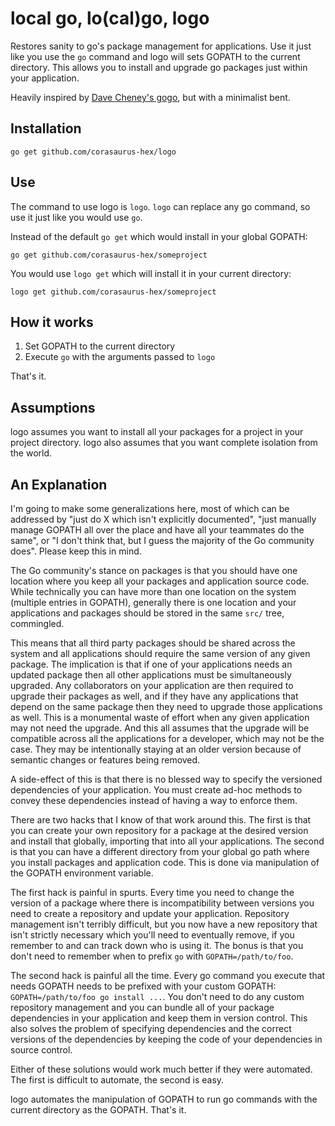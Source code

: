 # local go, lo(cal)go, logo

Restores sanity to go's package management for applications. Use it just like you use the `go` command and logo will sets GOPATH to the current directory. This allows you to install and upgrade go packages just within your application.

Heavily inspired by [Dave Cheney's gogo](https://github.com/davecheney/gogo), but with a minimalist bent.

## Installation

`go get github.com/corasaurus-hex/logo`

## Use

The command to use logo is `logo`. `logo` can replace any go command, so use it just like you would use `go`.

Instead of the default `go get` which would install in your global GOPATH:

`go get github.com/corasaurus-hex/someproject`

You would use `logo get` which will install it in your current directory:

`logo get github.com/corasaurus-hex/someproject`

## How it works

1. Set GOPATH to the current directory
2. Execute `go` with the arguments passed to `logo`

That's it.

## Assumptions

logo assumes you want to install all your packages for a project in your project directory. logo also assumes that you want complete isolation from the world.

## An Explanation

I'm going to make some generalizations here, most of which can be addressed by "just do X which isn't explicitly documented", "just manually manage GOPATH all over the place and have all your teammates do the same", or "I don't think that, but I guess the majority of the Go community does". Please keep this in mind.

The Go community's stance on packages is that you should have one location  where you keep all your packages and application source code. While technically you can have more than one location on the system (multiple entries in GOPATH), generally there is one location and your applications and packages should be stored in the same `src/` tree, commingled.

This means that all third party packages should be shared across the system and all applications should require the same version of any given package. The implication is that if one of your applications needs an updated package then all other applications must be simultaneously upgraded. Any collaborators on your application are then required to upgrade their packages as well, and if they have any applications that depend on the same package then they need to upgrade those applications as well. This is a monumental waste of effort when any given application may not need the upgrade. And this all assumes that the upgrade will be compatible across all the applications for a developer, which may not be the case. They may be intentionally staying at an older version because of semantic changes or features being removed.

A side-effect of this is that there is no blessed way to specify the versioned dependencies of your application. You must create ad-hoc methods to convey these dependencies instead of having a way to enforce them.

There are two hacks that I know of that work around this. The first is that you can create your own repository for a package at the desired version and install that globally, importing that into all your applications. The second is that you can have a different directory from your global go path where you install packages and application code. This is done via manipulation of the GOPATH environment variable.

The first hack is painful in spurts. Every time you need to change the version of a package where there is incompatibility between versions you need to create a repository and update your application. Repository management isn't terribly difficult, but you now have a new repository that isn't strictly necessary which you'll need to eventually remove, if you remember to and can track down who is using it. The bonus is that you don't need to remember when to prefix `go` with `GOPATH=/path/to/foo`.

The second hack is painful all the time. Every go command you execute that needs GOPATH needs to be prefixed with your custom GOPATH: `GOPATH=/path/to/foo go install ...`. You don't need to do any custom repository management and you can bundle all of your package dependencies in your application and keep them in version control. This also solves the problem of specifying dependencies and the correct versions of the dependencies by keeping the code of your dependencies in source control.

Either of these solutions would work much better if they were automated. The first is difficult to automate, the second is easy.

logo automates the manipulation of GOPATH to run go commands with the current directory as the GOPATH. That's it.
